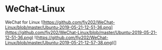 # WeChat-Linux
WeChat for Linux
![https://github.com/fjy202/WeChat-Linux/blob/master/Ubuntu-2019-05-21-12-51-36.png](https://github.com/fjy202/WeChat-Linux/blob/master/Ubuntu-2019-05-21-12-51-36.png)
!(https://github.com/fjy202/WeChat-Linux/blob/master/Ubuntu-2019-05-21-12-57-38.png)[]
